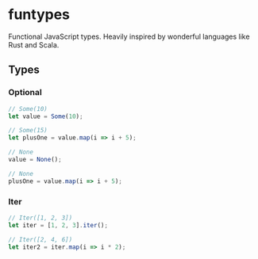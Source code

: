 # funtypes
Functional JavaScript types. Heavily inspired by wonderful languages like Rust and Scala.

## Types

### Optional

```ts
// Some(10)
let value = Some(10);

// Some(15)
let plusOne = value.map(i => i + 5);

// None
value = None();

// None
plusOne = value.map(i => i + 5);
```

### Iter

```ts
// Iter([1, 2, 3])
let iter = [1, 2, 3].iter();

// Iter([2, 4, 6])
let iter2 = iter.map(i => i * 2);
```
